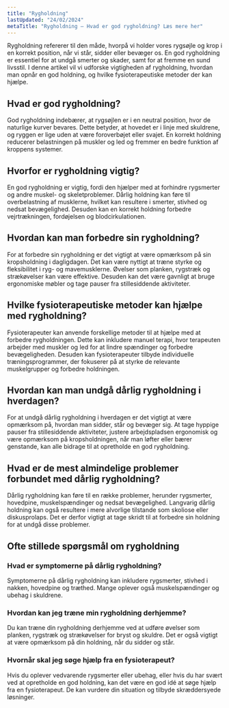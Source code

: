 ```yaml
---
title: "Rygholdning"
lastUpdated: "24/02/2024"
metaTitle: "Rygholdning – Hvad er god rygholdning? Læs mere her"
---
```


Rygholdning refererer til den måde, hvorpå vi holder vores rygsøjle og krop i en korrekt position, når vi står, sidder eller bevæger os. En god rygholdning er essentiel for at undgå smerter og skader, samt for at fremme en sund livsstil. I denne artikel vil vi udforske vigtigheden af rygholdning, hvordan man opnår en god holdning, og hvilke fysioterapeutiske metoder der kan hjælpe.

## Hvad er god rygholdning?

God rygholdning indebærer, at rygsøjlen er i en neutral position, hvor de naturlige kurver bevares. Dette betyder, at hovedet er i linje med skuldrene, og ryggen er lige uden at være foroverbøjet eller svajet. En korrekt holdning reducerer belastningen på muskler og led og fremmer en bedre funktion af kroppens systemer.

## Hvorfor er rygholdning vigtig?

En god rygholdning er vigtig, fordi den hjælper med at forhindre rygsmerter og andre muskel- og skeletproblemer. Dårlig holdning kan føre til overbelastning af musklerne, hvilket kan resultere i smerter, stivhed og nedsat bevægelighed. Desuden kan en korrekt holdning forbedre vejrtrækningen, fordøjelsen og blodcirkulationen.

## Hvordan kan man forbedre sin rygholdning?

For at forbedre sin rygholdning er det vigtigt at være opmærksom på sin kropsholdning i dagligdagen. Det kan være nyttigt at træne styrke og fleksibilitet i ryg- og mavemusklerne. Øvelser som planken, rygstræk og strækøvelser kan være effektive. Desuden kan det være gavnligt at bruge ergonomiske møbler og tage pauser fra stillesiddende aktiviteter.

## Hvilke fysioterapeutiske metoder kan hjælpe med rygholdning?

Fysioterapeuter kan anvende forskellige metoder til at hjælpe med at forbedre rygholdningen. Dette kan inkludere manuel terapi, hvor terapeuten arbejder med muskler og led for at lindre spændinger og forbedre bevægeligheden. Desuden kan fysioterapeuter tilbyde individuelle træningsprogrammer, der fokuserer på at styrke de relevante muskelgrupper og forbedre holdningen.

## Hvordan kan man undgå dårlig rygholdning i hverdagen?

For at undgå dårlig rygholdning i hverdagen er det vigtigt at være opmærksom på, hvordan man sidder, står og bevæger sig. At tage hyppige pauser fra stillesiddende aktiviteter, justere arbejdspladsen ergonomisk og være opmærksom på kropsholdningen, når man løfter eller bærer genstande, kan alle bidrage til at opretholde en god rygholdning.

## Hvad er de mest almindelige problemer forbundet med dårlig rygholdning?

Dårlig rygholdning kan føre til en række problemer, herunder rygsmerter, hovedpine, muskelspændinger og nedsat bevægelighed. Langvarig dårlig holdning kan også resultere i mere alvorlige tilstande som skoliose eller diskusprolaps. Det er derfor vigtigt at tage skridt til at forbedre sin holdning for at undgå disse problemer.

## Ofte stillede spørgsmål om rygholdning

### Hvad er symptomerne på dårlig rygholdning?

Symptomerne på dårlig rygholdning kan inkludere rygsmerter, stivhed i nakken, hovedpine og træthed. Mange oplever også muskelspændinger og ubehag i skuldrene.

### Hvordan kan jeg træne min rygholdning derhjemme?

Du kan træne din rygholdning derhjemme ved at udføre øvelser som planken, rygstræk og strækøvelser for bryst og skuldre. Det er også vigtigt at være opmærksom på din holdning, når du sidder og står.

### Hvornår skal jeg søge hjælp fra en fysioterapeut?

Hvis du oplever vedvarende rygsmerter eller ubehag, eller hvis du har svært ved at opretholde en god holdning, kan det være en god idé at søge hjælp fra en fysioterapeut. De kan vurdere din situation og tilbyde skræddersyede løsninger.